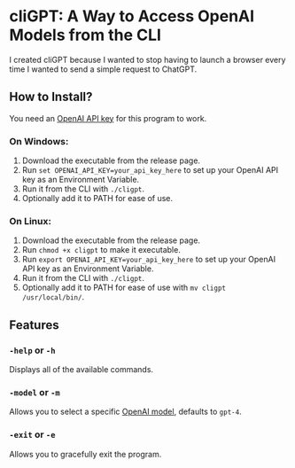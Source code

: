# cliGPT: A Way to Access OpenAI Models from the CLI
I created cliGPT because I wanted to stop having to launch a browser every time I wanted to send a simple request to ChatGPT.

## How to Install?
You need an [OpenAI API key](https://platform.openai.com/api-keys) for this program to work.

### On Windows:
1. Download the executable from the release page.
2. Run `set OPENAI_API_KEY=your_api_key_here` to set up your OpenAI API key as an Environment Variable.
3. Run it from the CLI with `./cligpt`.
4. Optionally add it to PATH for ease of use.

### On Linux:
1. Download the executable from the release page. 
2. Run `chmod +x cligpt` to make it executable.
3. Run `export OPENAI_API_KEY=your_api_key_here` to set up your OpenAI API key as an Environment Variable.
4. Run it from the CLI with `./cligpt`.
5. Optionally add it to PATH for ease of use with `mv cligpt /usr/local/bin/`.

## Features

### `-help` or `-h`
Displays all of the available commands.

### `-model` or `-m`
Allows you to select a specific [OpenAI model](https://platform.openai.com/docs/models), defaults to `gpt-4`.

### `-exit` or `-e`
Allows you to gracefully exit the program.
